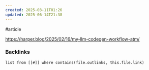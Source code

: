 ```yaml
---
created: 2025-03-11T01:26
updated: 2025-06-14T21:38
---
```

#article 

https://harper.blog/2025/02/16/my-llm-codegen-workflow-atm/

### Backlinks
```dataview 
list from [[#]] where contains(file.outlinks, this.file.link)
```

